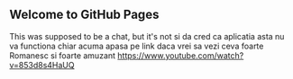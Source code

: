## Welcome to GitHub Pages
This was supposed to be a chat, but it's not
si da cred ca aplicatia asta nu va functiona chiar acuma
apasa pe link daca vrei sa vezi ceva foarte Romanesc si foarte amuzant https://www.youtube.com/watch?v=853d8s4HaUQ
